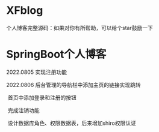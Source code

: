# XFblog
个人博客完整源码：如果对你有所帮助，可以给个star鼓励一下
# SpringBoot个人博客

2022.0805 实现注册功能

2022.0806 后台管理的导航栏中添加主页的链接实现跳转

​					首页中添加登录和注册的按钮

​				    完成注销功能

​					设计数据库角色、权限数据表，后来增加shiro权限认证